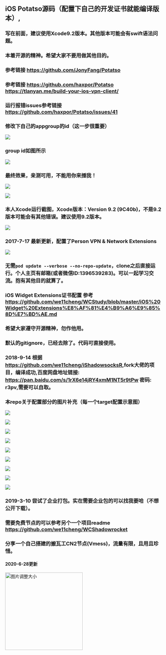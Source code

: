 ## iOS Potatso源码（配置下自己的开发证书就能编译版本）,
### 写在前面，建议使用Xcode9.2版本。其他版本可能会有swift语法问题。
### 本着开源的精神。希望大家不要用做其他目的。
### 参考链接 <https://github.com/JonyFang/Potatso>
### 参考链接 <https://github.com/haxpor/Potatso> https://tlanyan.me/build-your-ios-vpn-client/
### 运行报错issues参考链接<https://github.com/haxpor/Potatso/issues/41>
### 修改下自己的appgroup的id（这一步很重要）

![](https://github.com/we11cheng/WCImageHost/raw/master/WX20190109-121447.png)

### group id如图所示
![](https://github.com/we11cheng/WCImageHost/raw/master/WX20180912-174728.png)

### 最终效果，亲测可用，不能用你来捶我！
![](https://github.com/we11cheng/WCImageHost/raw/master/WX20190109-122522.png)

![](https://github.com/we11cheng/WCImageHost/raw/master/Screen%20Shot%202019-01-09%20at%2012.35.09%20PM.png)

### 本人Xcode运行截图，Xcode版本：Version 9.2 (9C40b)，不是9.2版本可能会有其他错误。建议使用9.2版本。
![](https://github.com/we11cheng/WCImageHost/raw/master/WX20180723-100756.png)

### 2017-7-17 最新更新，配置了Person VPN & Network Extensions
![](https://github.com/we11cheng/WCImageHost/raw/master/WX20180717-171534.png)

### 无需```pod update --verbose --no-repo-update```，clone之后直接运行。个人主页有邮箱(或者微信ID:1396539283)。可以一起学习交流。抱有其他目的就算了。
### iOS Widget Extensions证书配置 参考<https://github.com/we11cheng/WCStudy/blob/master/iOS%20Widget%20Extensions%E8%AF%81%E4%B9%A6%E9%85%8D%E7%BD%AE.md>
### 希望大家遵守开源精神，勿作他用。
### 默认的gitignore，已经去除了。代码可直接使用。
### 2018-9-14 根据<https://github.com/we11cheng/iShadowsocksR>,fork大佬的项目，编译成功,百度网盘地址链接: <https://pan.baidu.com/s/1rX6e14jRY4xmM1NT5r9tPw> 密码: r3pv,需要可以自取。
### 本repo关于配置部分的图片补充（每一个target配置示意图）
![](https://raw.githubusercontent.com/we11cheng/picBed/master/20190412160016.png)

![](https://raw.githubusercontent.com/we11cheng/picBed/master/20190412160254.png)

![](https://raw.githubusercontent.com/we11cheng/picBed/master/20190412160433.png)

![](https://raw.githubusercontent.com/we11cheng/picBed/master/20190412160530.png)

![](https://raw.githubusercontent.com/we11cheng/picBed/master/20190412160630.png)

![](https://raw.githubusercontent.com/we11cheng/picBed/master/20190412160723.png)

![](https://raw.githubusercontent.com/we11cheng/picBed/master/20190412160817.png)

![](https://raw.githubusercontent.com/we11cheng/picBed/master/20190412160922.png)

![](https://raw.githubusercontent.com/we11cheng/picBed/master/20190412161013.png)


### 2019-3-10 尝试了企业打包。实在需要企业包的可以找我要哈（不想公开下载）。
### 需要免费节点的可以参考另个一个项目readme <https://github.com/we11cheng/WCShadowrocket>
### 分享一个自己搭建的搬瓦工CN2节点(Vmess)，流量有限，且用且珍惜。
#### 2020-6-28更新

<img src="https://raw.githubusercontent.com/we11cheng/picBed/master/20200628111334.png" alt="图片调整大小" width="250" height="250" align="bottom" />
